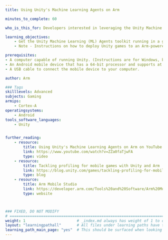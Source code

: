 ```yaml
---
title: Using Unity's Machine Learning Agents on Arm

minutes_to_complete: 60

who_is_this_for: Developers interested in leveraging the Unity Machine Learning Agents toolkit on Arm devices.

learning_objectives:
    - Get the Unity Machine Learning (ML) Agents toolkit running in a game that is deployable to Arm-powered Android devices.
    - Note - Instructions on how to deploy Unity games to an Arm-powered Android device and how to profile them are included in separate Learning Paths.

prerequisites:
- A computer capable of running Unity. (Instructions are for Windows, but could be adapted to other platforms.)
- An Android mobile device that has a 64-bit processor and supports at least Android 8.
- A USB cable to connect the mobile device to your computer.

author: Arm

### Tags
skilllevels: Advanced
subjects: Gaming
armips:
    - Cortex-A
operatingsystems:
    - Android
tools_software_languages:
    - Unity


further_reading:
    - resource:
        title: Using Unity's Machine Learning Agents on Arm on YouTube
        link: https://www.youtube.com/watch?v=ZZa0faTjwFA
        type: video
    - resource:
        title: Tackling profiling for mobile games with Unity and Arm
        link: https://blog.unity.com/games/tackling-profiling-for-mobile-games-with-unity-and-arm
        type: blog
    - resource:
        title: Arm Mobile Studio 
        link: https://developer.arm.com/Tools%20and%20Software/Arm%20Mobile%20Studio
        type: website



### FIXED, DO NOT MODIFY
# ================================================================================
weight: 1                       # _index.md always has weight of 1 to order correctly
layout: "learningpathall"       # All files under learning paths have this same wrapper
learning_path_main_page: "yes"  # This should be surfaced when looking for related content. Only set for _index.md of learning path content.
---
```

